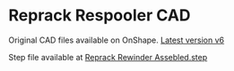 # Reprack Respooler CAD

Original CAD files available on OnShape. [Latest version v6](https://cad.onshape.com/documents/1811ccbb3ce132861916e0ed/v/571d4577bf06faf197f5bc27/e/1f88f6f653a48f707a61aca3)

Step file available at [Reprack Rewinder Assebled.step](./Reprack%20Rewinder%20Assembled.step)
